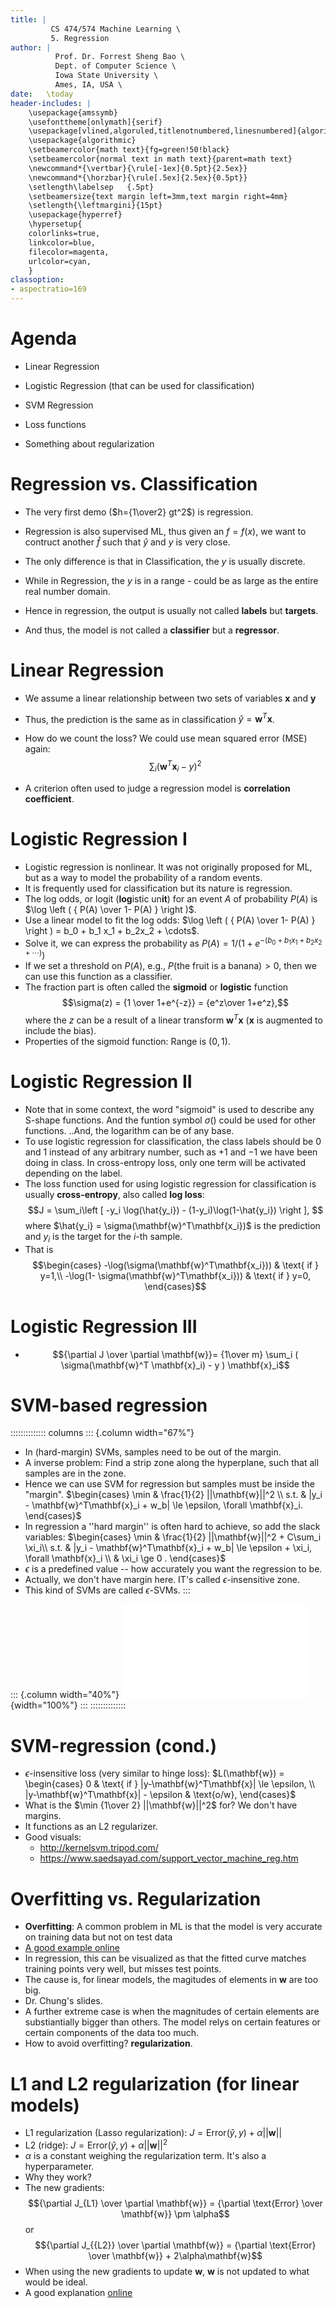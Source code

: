 ```yaml
---
title: | 
         CS 474/574 Machine Learning \
         5. Regression 
author: |
          Prof. Dr. Forrest Sheng Bao \
          Dept. of Computer Science \
          Iowa State University \
          Ames, IA, USA \
date:   \today
header-includes: |
    \usepackage{amssymb}
    \usefonttheme[onlymath]{serif}
    \usepackage[vlined,algoruled,titlenotnumbered,linesnumbered]{algorithm2e}
    \usepackage{algorithmic}
    \setbeamercolor{math text}{fg=green!50!black}
    \setbeamercolor{normal text in math text}{parent=math text}
    \newcommand*{\vertbar}{\rule[-1ex]{0.5pt}{2.5ex}}
    \newcommand*{\horzbar}{\rule[.5ex]{2.5ex}{0.5pt}}
    \setlength\labelsep   {.5pt}  
    \setbeamersize{text margin left=3mm,text margin right=4mm} 
    \setlength{\leftmargini}{15pt}
    \usepackage{hyperref}
    \hypersetup{
    colorlinks=true,
    linkcolor=blue,
    filecolor=magenta,      
    urlcolor=cyan,
    }
classoption:
- aspectratio=169
---
```




# Agenda

- Linear Regression

- Logistic Regression (that can be used for classification)

- SVM Regression 

- Loss functions

- Something about regularization 

# Regression vs. Classification

- The very first demo ($h={1\over2} gt^2$) is regression. 

- Regression is also supervised ML, thus given an $f=f(x)$, we want to contruct another $\hat{f}$ such that $\hat{y}$ and $y$ is very close. 

- The only difference is that in Classification, the $y$ is usually discrete. 

- While in Regression, the $y$ is in a range - could be as large as the entire real number domain. 

- Hence in regression, the output is usually not called **labels** but **targets**. 

- And thus, the model is not called a **classifier** but a **regressor**. 

# Linear Regression

- We assume a linear relationship between two sets of variables $\mathbf{x}$ and $\mathbf{y}$

- Thus, the prediction is the same as in classification $\hat{y} = \mathbf{w}^T\mathbf{x}$. 

- How do we count the loss? We could use mean squared error (MSE) again: 
$$\sum_{i} (\mathbf{w}^T\mathbf{x}_i - y)^2$$

- A criterion often used to judge a regression model is **correlation coefficient**.

# Logistic Regression I

- Logistic regression is nonlinear. It was not originally proposed for ML, but as a way to model the probability of a random events. 
- It is frequently used for classification but its nature is regression. 
- The log odds, or logit (**log**istic un**it**) for an event $A$ of probability $P(A)$ is 
  $\log \left (  {  P(A) \over  1- P(A) } \right )$.
- Use a linear model to fit the log odds: 
  $\log \left (  {  P(A) \over  1- P(A) } \right )  = b_0 + b_1 x_1 + b_2x_2 + \cdots$. 
- Solve it, we can express the probability as 
  $P(A) = 1/ \left ( 
             1 + e^{-(b_0 + b_1 x_1 + b_2x_2 + \cdots)}
  \right )$
- If we set a threshold on $P(A)$, e.g., $P(\text{the fruit is a banana})>0$, then we can use this function as a classifier. 
- The fraction part is often called the **sigmoid** or **logistic** function $$\sigma(z) = {1 \over 1+e^{-z}} = {e^z\over 1+e^z},$$ where the $z$ can be a result of a linear transform $\mathbf{w}^T\mathbf{x}$ ($\mathbf{x}$ is augmented to include the bias). 
- Properties of the sigmoid function: Range is $(0,1)$.

# Logistic Regression II

- Note that in some context, the word "sigmoid" is used to describe any S-shape functions. And the funtion symbol $\sigma()$ could be used for other functions. ..And, the logarithm can be of any base. 
- To use logistic regression for classification, the class labels should be 0 and 1 instead of any arbitrary number, such as $+1$ and $-1$ we have been doing in class. In cross-entropy loss, only one term will be activated depending on the label.
- The loss function used for using logistic regression for classification is usually **cross-entropy**, also called **log loss**: 
$$J = \sum_i\left [ 
     -y_i \log(\hat{y_i})  - (1-y_i)\log(1-\hat{y_i})
     \right ], $$
where $\hat{y_i} = \sigma(\mathbf{w}^T\mathbf{x_i})$ is the prediction and $y_i$ is the target for the $i$-th sample. 
- That is 
  $$\begin{cases}
   -\log(\sigma(\mathbf{w}^T\mathbf{x_i})) & \text{ if } y=1,\\
   -\log(1- \sigma(\mathbf{w}^T\mathbf{x_i})) & \text{ if } y=0,
   \end{cases}$$

# Logistic Regression III

- $${\partial J \over \partial \mathbf{w}}=
  {1\over m}
  \sum_i ( \sigma(\mathbf{w}^T \mathbf{x}_i) - y ) \mathbf{x}_i$$
 
# SVM-based regression 
:::::::::::::: columns
::: {.column width="67%"}
 - In (hard-margin) SVMs, samples need to be out of the margin. 
 - A inverse problem: Find a strip zone along the hyperplane, such that all samples are in the zone. 
 - Hence we can use SVM for regression but samples must be inside the "margin".
 $\begin{cases}
    \min & \frac{1}{2} ||\mathbf{w}||^2 \\
    s.t. & |y_i - \mathbf{w}^T\mathbf{x}_i + w_b| \le \epsilon, \forall \mathbf{x}_i. 
\end{cases}$
- In regression a ''hard margin'' is often hard to achieve, so add the slack variables: 
 $\begin{cases}
    \min & \frac{1}{2} ||\mathbf{w}||^2 + C\sum_i \xi_i\\
    s.t. & |y_i - \mathbf{w}^T\mathbf{x}_i + w_b| \le \epsilon + \xi_i, \forall \mathbf{x}_i \\
    & \xi_i \ge 0 . 
\end{cases}$
- $\epsilon$ is a predefined value -- how accurately you want the regression to be. 
- Actually, we don't have margin here. IT's called $\epsilon$-insensitive zone. 
- This kind of SVMs are called $\epsilon$-SVMs. 
:::

::: {.column width="40%"}
![](figs/SVM_idea.pdf){width="100%"}
:::
::::::::::::::
 
# SVM-regression (cond.)
- $\epsilon$-insensitive loss (very similar to hinge loss): 
  $L(\mathbf{w}) = 
    \begin{cases}
    0 & \text{ if } |y-\mathbf{w}^T\mathbf{x}| \le \epsilon, \\
    |y-\mathbf{w}^T\mathbf{x}| - \epsilon & \text{o/w},
    \end{cases}$
- What is the $\min {1\over 2} ||\mathbf{w}||^2$ for? We don't have margins. 
- It functions as an L2 regularizer. 
- Good visuals: 
   * http://kernelsvm.tripod.com/
   * https://www.saedsayad.com/support_vector_machine_reg.htm 

# Overfitting vs. Regularization
- **Overfitting**: A common problem in ML is that the model is very accurate on training data but not on test data
- [A good example online](https://scikit-learn.org/stable/modules/neural_networks_supervised.html)
- In regression, this can be visualized as that the fitted curve matches training points very well, but misses test points. 
- The cause is, for linear models, the magitudes of elements in $\mathbf{w}$ are too big. 
- Dr. Chung's slides. 
- A further extreme case is when the magnitudes of certain elements are substiantially bigger than others. The model relys on certain features or certain components of the data too much. 
- How to avoid overfitting? **regularization**. 

# L1 and L2 regularization (for linear models)
- L1 regularization (Lasso regularization): $J = \text{Error}(\hat{y}, y) + \alpha ||\mathbf{w}||$
- L2 (ridge): $J = \text{Error}(\hat{y}, y) + \alpha ||\mathbf{w}||^2$
- $\alpha$ is a constant weighing the regularization term. It's also a hyperparameter. 
- Why they work? 
- The new gradients: 
$${\partial J_{L1} \over \partial \mathbf{w}} = {\partial \text{Error} \over \mathbf{w}} \pm \alpha$$
or 
$${\partial J_{{L2}} \over \partial \mathbf{w}} = {\partial \text{Error} \over \mathbf{w}} + 2\alpha\mathbf{w}$$
- When using the new gradients to update $\mathbf{w}$, $\mathbf{w}$ is not updated to what would be ideal. 
- A good explanation [online](https://towardsdatascience.com/intuitions-on-l1-and-l2-regularisation-235f2db4c261)
